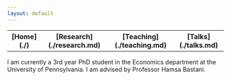 ```yaml
---
layout: default
---
```


<table> 
<tr>
<th>[Home](./)</th>
<th>[Research](./research.md)</th>
<th>[Teaching](./teaching.md)</th>
<th>[Talks](./talks.md)</th>
</tr>
</table> 

I am currently a 3rd year PhD student in the Economics department at the University of Pennsylvania. I am advised by Professor Hamsa Bastani. 